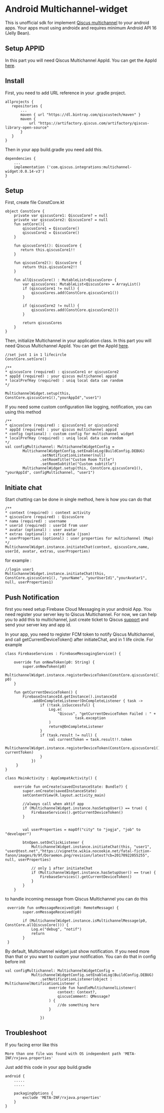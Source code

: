 # Android Multichannel-widget

This is unofficial sdk for implement [Qiscus multichannel](https://www.qiscus.com/customer-service-chat) to your android apps. Your apps must using androidx and requires minimum Android API 16 (Jelly Bean).

## Setup APPID
In this part you will need Qiscus Multichannel AppId. You can get the AppId [here](https://multichannel.qiscus.com/).

## Install

First, you need to add URL reference in your .gradle project.

 ```
 allprojects {
    repositories {
        ...
        maven { url "https://dl.bintray.com/qiscustech/maven" }
        maven {
            url "https://artifactory.qiscus.com/artifactory/qiscus-library-open-source"
        }
    }
}
 ```

Then in your app build.gradle you need add this.

```
dependencies {
    ...
    implementation ('com.qiscus.integrations:multichannel-widget:0.0.14-v3')
}
```


## Setup

First, create file ConstCore.kt

```
object ConstCore {
    private var qiscusCore1: QiscusCore? = null
    private var qiscusCore2: QiscusCore? = null
    fun setCore(){
        qiscusCore1 = QiscusCore()
        qiscusCore2 = QiscusCore()
    }

    fun qiscusCore1(): QiscusCore {
       return this.qiscusCore1!!
    }

    fun qiscusCore2(): QiscusCore {
        return this.qiscusCore2!!
    }

    fun allQiscusCore() : MutableList<QiscusCore> {
        var qiscusCores: MutableList<QiscusCore> = ArrayList()
        if (qiscusCore1 != null) {
            qiscusCores.add(ConstCore.qiscusCore1())
        }

        if (qiscusCore2 != null) {
            qiscusCores.add(ConstCore.qiscusCore2())
        }

        return qiscusCores
    }
}
```

Then, initialize Multichannel in your application class. In this part you will need Qiscus Multichannel AppId. You can get the AppId [here](https://multichannel.qiscus.com/).

 ```
 //set just 1 in 1 lifecircle
 ConstCore.setCore()

/**
* qiscusCore (required) : qiscusCore1 or qiscusCore2
* appId (required) : your qiscus multichannel appid
* localPrefKey (required) : uniq local data can random
*/

MultichannelWidget.setup(this, ConstCore.qiscusCore1(),"yourAppId","user1")
```

If you need some custom configuration like logging, notification, you can using this method

```
/**
* qiscusCore (required) : qiscusCore1 or qiscusCore2
* appId (required) : your qiscus multichannel appid
* config (optional) : custom config for multichannel widget
* localPrefKey (required) : uniq local data can random
*/
val configMultichannel: MultichannelWidgetConfig =
        MultichannelWidgetConfig.setEnableLog(BuildConfig.DEBUG)
                .setNotificationListener(null)
                .setRoomTitle("Custom Room Title")
                .setRoomSubtitle("Custom subtitle")
        MultichannelWidget.setup(this, ConstCore.qiscusCore1(), "yourAppId", configMultichannel, "user1")
```

## Initiate chat

Start chatting can be done in single method, here is how you can do that

```
/**
* context (required) : context activity
* qiscusCore (required) : QiscusCore
* nama (required) : username
* userid (required) : userId from user
* avatar (optional) : user avatar
* extras (optional) : extra data (json)
* userProperties (optional) : user properties for multichannel (Map)
*/
MultichannelWidget.instance.initiateChat(context, qiscusCore,name, userId, avatar, extras, userProperties)
```

for example  :
```
//login user1
MultichannelWidget.instance.initiateChat(this, ConstCore.qiscusCore1(), "yourName", "yourUserId1","yourAvatar1", null, userProperties1)
```

## Push Notification

first you need setup Firebase Cloud Messaging in your android App. You need register your server key to Qiscus Multichannel. For now, we can help you to add this to multichannel, just create ticket to Qiscus [support](https://support.qiscus.com/hc/en-us/requests/new) and send your server key and app id.

In your app, you need to register FCM token to notify Qiscus Multichannel, and call getCurrentDeviceToken() after initiateChat, and in 1 life circle. For example
```
class FirebaseServices : FirebaseMessagingService() {

    override fun onNewToken(p0: String) {
        super.onNewToken(p0)
        MultichannelWidget.instance.registerDeviceToken(ConstCore.qiscusCore1(), p0)
    }

    fun getCurrentDeviceToken() {
        FirebaseInstanceId.getInstance().instanceId
            .addOnCompleteListener(OnCompleteListener { task ->
                if (!task.isSuccessful) {
                    Log.e(
                        "Qiscus", "getCurrentDeviceToken Failed : " +
                                task.exception
                    )
                    return@OnCompleteListener
                }
                if (task.result != null) {
                    val currentToken = task.result!!.token
                    MultichannelWidget.instance.registerDeviceToken(ConstCore.qiscusCore1(), currentToken)
                }
            })
     }
}
```

```
class MainActivity : AppCompatActivity() {

    override fun onCreate(savedInstanceState: Bundle?) {
        super.onCreate(savedInstanceState)
        setContentView(R.layout.activity_main)

        //always call when aktif app
        if (MultichannelWidget.instance.hasSetupUser() == true) {
            FirebaseServices().getCurrentDeviceToken()
        }


        val userProperties = mapOf("city" to "jogja", "job" to "developer")

        btnOpen.setOnClickListener {
            MultichannelWidget.instance.initiateChat(this, "user1", "user@test.net","https://vignette.wikia.nocookie.net/fatal-fiction-fanon/images/9/9f/Doraemon.png/revision/latest?cb=20170922055255", null, userProperties)

            // only 1 after initiateChat
            if (MultichannelWidget.instance.hasSetupUser() == true) {
                FirebaseServices().getCurrentDeviceToken()
            }
        }
    }
```

to handle incoming message from Qiscus Multichannel you can do this

```
 override fun onMessageReceived(p0: RemoteMessage) {
        super.onMessageReceived(p0)

        if (MultichannelWidget.instance.isMultichannelMessage(p0, ConstCore.allQiscusCore())) {
            Log.e("debug", "notif")
            return
        }
 }
```

By default, Multichannel widget just show notification. If you need more than that or you want to custom your notification. You can do that in config before init

```
val configMultichannel: MultichannelWidgetConfig =
            MultichannelWidgetConfig.setEnableLog(BuildConfig.DEBUG)
                .setNotificationListener(object : MultichannelNotificationListener {
                    override fun handleMultichannelListener(
                        context: Context?,
                        qiscusComment: QMessage?
                    ) {
                        //do something here
                    }

                })
```

## Troubleshoot

If you facing error like this

```
More than one file was found with OS independent path 'META-INF/rxjava.properties'
```

Just add this code in your app build.gradle

```
android {
    .....
    .....
    
    packagingOptions {
        exclude 'META-INF/rxjava.properties'
    }
} 
```
